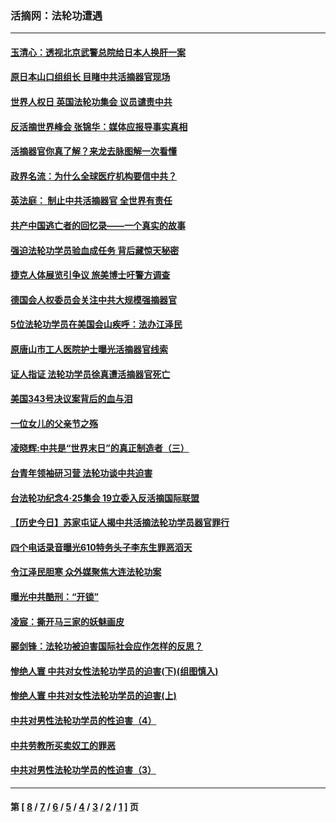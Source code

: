 ### 活摘网：法轮功遭遇
---
#### [玉清心：透视北京武警总院给日本人换肝一案](../../pages/nf5881/n13771978.md?04130430) 
#### [原日本山口组组长 目睹中共活摘器官现场](../../pages/nf5881/n13767360.md?04130430) 
#### [世界人权日 英国法轮功集会 议员谴责中共](../../pages/nf5881/n13431763.md?04130430) 
#### [反活摘世界峰会 张锦华：媒体应报导事实真相](../../pages/nf5881/n13278502.md?04130430) 
#### [活摘器官你真了解？来龙去脉图解一次看懂](../../pages/nf5881/n13013820.md?04130430) 
#### [政界名流：为什么全球医疗机构要信中共？](../../pages/nf5881/n11945479.md?04130430) 
#### [英法庭： 制止中共活摘器官 全世界有责任](../../pages/nf5881/n11330691.md?04130430) 
#### [共产中国逃亡者的回忆录——一个真实的故事](../../pages/nf5881/n10918649.md?04130430) 
#### [强迫法轮功学员验血成任务 背后藏惊天秘密](../../pages/nf5881/n4252384.md?04130430) 
#### [捷克人体展览引争议 旅美博士吁警方调查](../../pages/nf5881/n9429187.md?04130430) 
#### [德国会人权委员会关注中共大规模强摘器官](../../pages/nf5881/n8418950.md?04130430) 
#### [5位法轮功学员在美国会山疾呼：法办江泽民](../../pages/nf5881/n8101519.md?04130430) 
#### [原唐山市工人医院护士曝光活摘器官线索](../../pages/nf5881/n8076384.md?04130430) 
#### [证人指证 法轮功学员徐真遭活摘器官死亡](../../pages/nf5881/n8042467.md?04130430) 
#### [美国343号决议案背后的血与泪](../../pages/nf5881/n8020684.md?04130430) 
#### [一位女儿的父亲节之殇](../../pages/nf5881/n8014122.md?04130430) 
#### [凌晓辉:中共是“世界末日”的真正制造者（三）](../../pages/nf5881/n4210333.md?04130430) 
#### [台青年领袖研习营 法轮功谈中共迫害](../../pages/nf5881/n4141857.md?04130430) 
#### [台法轮功纪念4‧25集会 19立委入反活摘国际联盟](../../pages/nf5881/n4141821.md?04130430) 
#### [【历史今日】苏家屯证人揭中共活摘法轮功学员器官罪行](../../pages/nf5881/n4135912.md?04130430) 
#### [四个电话录音曝光610特务头子李东生罪恶滔天](../../pages/nf5881/n4040060.md?04130430) 
#### [令江泽民胆寒 众外媒聚焦大连法轮功案](../../pages/nf5881/n3932671.md?04130430) 
#### [曝光中共酷刑：“开锁”](../../pages/nf5881/n3889373.md?04130430) 
#### [凌宸：撕开马三家的妖魅画皮](../../pages/nf5881/n3849369.md?04130430) 
#### [郦剑锋：法轮功被迫害国际社会应作怎样的反思？](../../pages/nf5881/n3824560.md?04130430) 
#### [惨绝人寰 中共对女性法轮功学员的迫害(下)(组图慎入)](../../pages/nf5881/n3816285.md?04130430) 
#### [惨绝人寰 中共对女性法轮功学员的迫害(上)](../../pages/nf5881/n3815374.md?04130430) 
#### [中共对男性法轮功学员的性迫害（4）](../../pages/nf5881/n3769144.md?04130430) 
#### [中共劳教所买卖奴工的罪恶](../../pages/nf5881/n3769378.md?04130430) 
#### [中共对男性法轮功学员的性迫害（3）](../../pages/nf5881/n3768231.md?04130430) 

---
#### 第 [ [8](./8.md?04130430) / [7](./7.md?04130430) / [6](./6.md?04130430) / [5](./5.md?04130430) / [4](./4.md?04130430) / [3](./3.md?04130430) / [2](./2.md?04130430) / [1](./1.md?04130430) ] 页
